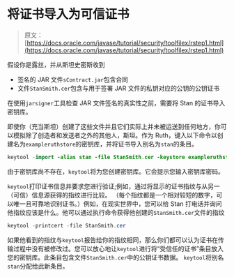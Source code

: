 # 将证书导入为可信证书

> 原文： [https://docs.oracle.com/javase/tutorial/security/toolfilex/rstep1.html](https://docs.oracle.com/javase/tutorial/security/toolfilex/rstep1.html)

假设你是露丝，并从斯坦史密斯收到

*   签名的 JAR 文件`sContract.jar`包含合同
*   文件`StanSmith.cer`包含与用于签署 JAR 文件的私钥对应的公钥的公钥证书

在使用`jarsigner`工具检查 JAR 文件签名的真实性之前，需要将 Stan 的证书导入密钥库。

即使你（充当斯坦）创建了这些文件并且它们实际上并未被运送到任何地方，你可以模拟除了创造者和发送者之外的其他人，斯坦。作为 Ruth，键入以下命令以创建名为`exampleruthstore`的密钥库，并将证书导入别名为`stan`的条目。

```java
keytool -import -alias stan -file StanSmith.cer -keystore exampleruthstore

```

由于密钥库尚不存在，`keytool`将为您创建密钥库。它会提示您输入密钥库密码。

`keytool`打印证书信息并要求您进行验证;例如，通过将显示的证书指纹与从另一（可信）信息源获得的指纹进行比较。 （每个指纹都是一个相对较短的数字，可以唯一且可靠地识别证书。）例如，在现实世界中，您可以给 Stan 打电话并询问他指纹应该是什么。他可以通过执行命令获得他创建的`StanSmith.cer`文件的指纹

```java
keytool -printcert -file StanSmith.cer

```

如果他看到的指纹与`keytool`报告给你的指纹相同，那么你们都可以认为证书在传输过程中没有被修改过。您可以放心地让`keytool`进行将“受信任的证书”条目放入您的密钥库。此条目包含文件`StanSmith.cer`中的公钥证书数据。 `keytool`将别名`stan`分配给此新条目。